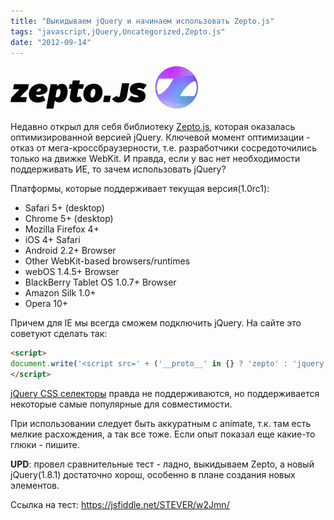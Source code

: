 ```yaml
---
title: "Выкидываем jQuery и начинаем использовать Zepto.js"
tags: "javascript,jQuery,Uncategorized,Zepto.js"
date: "2012-09-14"
---
```


![](images/logo-300x71.png "logo")

Недавно открыл для себя библиотеку [Zepto.js](https://zeptojs.com/ "zeptojs of-site"), которая оказалась оптимизированной версией jQuery. Ключевой момент оптимизации - отказ от мега-кроссбраузерности, т.е. разработчики сосредоточились только на движке WebKit. И правда, если у вас нет необходимости поддерживать ИЕ, то зачем использовать jQuery?

Платформы, которые поддерживает текущая версия(1.0rc1):

- Safari 5+ (desktop)
- Chrome 5+ (desktop)
- Mozilla Firefox 4+
- iOS 4+ Safari
- Android 2.2+ Browser
- Other WebKit-based browsers/runtimes
- webOS 1.4.5+ Browser
- BlackBerry Tablet OS 1.0.7+ Browser
- Amazon Silk 1.0+
- Opera 10+

Причем для IE мы всегда сможем подключить jQuery. На сайте это советуют сделать так:

```html
<script>
document.write('<script src=' + ('__proto__' in {} ? 'zepto' : 'jquery') + '.js><\\/script>')
</script>
```

[jQuery CSS селекторы](https://api.jquery.com/category/selectors/jquery-selector-extensions/) правда не поддерживаются, но поддерживается некоторые самые популярные для совместимости.

При использовании следует быть аккуратным с animate, т.к. там есть мелкие расхождения, а так все тоже. Если опыт показал еще какие-то глюки - пишите.

**UPD**: провел сравнительные тест - ладно, выкидываем Zepto, а новый jQuery(1.8.1) достаточно хорош, особенно в плане создания новых элементов.

Ссылка на тест: https://jsfiddle.net/STEVER/w2Jmn/
